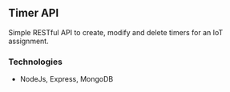 ## Timer API

Simple RESTful API to create, modify and delete timers for an IoT assignment. 

### Technologies

- NodeJs, Express, MongoDB 

